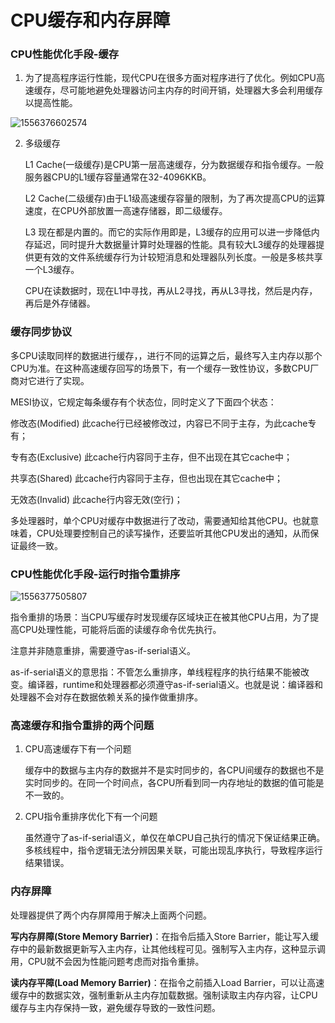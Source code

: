 # CPU缓存和内存屏障

### CPU性能优化手段-缓存

1. 为了提高程序运行性能，现代CPU在很多方面对程序进行了优化。例如CPU高速缓存，尽可能地避免处理器访问主内存的时间开销，处理器大多会利用缓存以提高性能。

![1556376602574](C:\Users\zhu\AppData\Roaming\Typora\typora-user-images\1556376602574.png)

2. 多级缓存

   L1 Cache(一级缓存)是CPU第一层高速缓存，分为数据缓存和指令缓存。一般服务器CPU的L1缓存容量通常在32-4096KKB。

   L2 Cache(二级缓存)由于L1级高速缓存容量的限制，为了再次提高CPU的运算速度，在CPU外部放置一高速存储器，即二级缓存。

   L3 现在都是内置的。而它的实际作用即是，L3缓存的应用可以进一步降低内存延迟，同时提升大数据量计算时处理器的性能。具有较大L3缓存的处理器提供更有效的文件系统缓存行为计较短消息和处理器队列长度。一般是多核共享一个L3缓存。

   CPU在读数据时，现在L1中寻找，再从L2寻找，再从L3寻找，然后是内存，再后是外存储器。

### 缓存同步协议

多CPU读取同样的数据进行缓存，，进行不同的运算之后，最终写入主内存以那个CPU为准。在这种高速缓存回写的场景下，有一个缓存一致性协议，多数CPU厂商对它进行了实现。

MESI协议，它规定每条缓存有个状态位，同时定义了下面四个状态：

修改态(Modified) 此cache行已经被修改过，内容已不同于主存，为此cache专有；

专有态(Exclusive) 此cache行内容同于主存，但不出现在其它cache中；

共享态(Shared) 此cache行内容同于主存，但也出现在其它cache中；

无效态(Invalid) 此cache行内容无效(空行)；

多处理器时，单个CPU对缓存中数据进行了改动，需要通知给其他CPU。也就意味着，CPU处理要控制自己的读写操作，还要监听其他CPU发出的通知，从而保证最终一致。

### CPU性能优化手段-运行时指令重排序

![1556377505807](C:\Users\zhu\AppData\Roaming\Typora\typora-user-images\1556377505807.png)

指令重排的场景：当CPU写缓存时发现缓存区域块正在被其他CPU占用，为了提高CPU处理性能，可能将后面的读缓存命令优先执行。

注意并非随意重排，需要遵守as-if-serial语义。

as-if-serial语义的意思指：不管怎么重排序，单线程程序的执行结果不能被改变。编译器，runtime和处理器都必须遵守as-if-serial语义。也就是说：编译器和处理器不会对存在数据依赖关系的操作做重排序。

### 高速缓存和指令重排的两个问题

1. CPU高速缓存下有一个问题

   缓存中的数据与主内存的数据并不是实时同步的，各CPU间缓存的数据也不是实时同步的。在同一个时间点，各CPU所看到同一内存地址的数据的值可能是不一致的。

2. CPU指令重排序优化下有一个问题

   虽然遵守了as-if-serial语义，单仅在单CPU自己执行的情况下保证结果正确。多核线程中，指令逻辑无法分辨因果关联，可能出现乱序执行，导致程序运行结果错误。

### 内存屏障

处理器提供了两个内存屏障用于解决上面两个问题。

**写内存屏障(Store Memory Barrier)**：在指令后插入Store Barrier，能让写入缓存中的最新数据更新写入主内存，让其他线程可见。强制写入主内存，这种显示调用，CPU就不会因为性能问题考虑而对指令重排。

**读内存平障(Load Memory Barrier)**：在指令之前插入Load Barrier，可以让高速缓存中的数据实效，强制重新从主内存加载数据。强制读取主内存内容，让CPU缓存与主内存保持一致，避免缓存导致的一致性问题。

